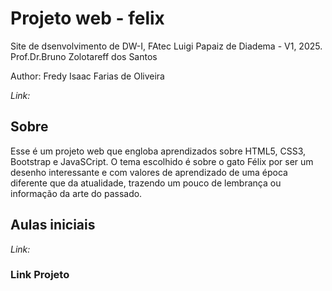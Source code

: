 # Projeto web - felix
Site de dsenvolvimento de DW-I, FAtec Luigi Papaiz de Diadema - V1, 2025.
Prof.Dr.Bruno Zolotareff dos Santos

Author: Fredy Isaac Farias de Oliveira

_Link:_ 

## Sobre
Esse é um projeto web que engloba aprendizados sobre HTML5, CSS3, Bootstrap e JavaSCript. O tema escolhido é sobre o gato Félix por ser um desenho interessante e com valores de aprendizado de uma época diferente que da atualidade, trazendo um pouco de lembrança ou informação da arte do passado.

## Aulas iniciais
_Link:_

### Link Projeto
